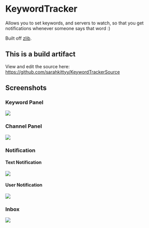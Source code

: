 # KeywordTracker

Allows you to set keywords, and servers to watch, so that you get notifications whenever someone says that word :)

Built off [zlib](https://github.com/rauenzi/BDPluginLibrary).

## This is a build artifact

View and edit the source here: https://github.com/sarahkittyy/KeywordTrackerSource

## Screenshots

### Keyword Panel

![](KeywordPanel.png)

### Channel Panel

![](ChannelPanel.png)

### Notification

#### Text Notification

![](TextNotification.png)

#### User Notification

![](UserNotification.png)

### Inbox

![](Inbox.png)
